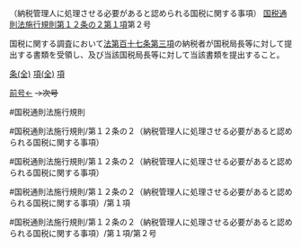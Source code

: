 （納税管理人に処理させる必要があると認められる国税に関する事項）
[国税通則法施行規則第１２条の２第１項](国税通則法施行規則＿第１２条の２第１項)第２号

国税に関する調査において[法第百十七条第三項](国税通則法＿＿＿＿＿第１１７条第３項)の納税者が国税局長等に対して提出する書類を受領し、及び当該国税局長等に対して当該書類を提出すること。

[条(全)](国税通則法施行規則＿第１２条の２_.md)    [項(全)](国税通則法施行規則＿第１２条の２第１項_.md)    [項](国税通則法施行規則＿第１２条の２第１項.md)

[前号←](国税通則法施行規則＿第１２条の２第１項第１号.md)  ~~→次号~~

#国税通則法施行規則

#国税通則法施行規則/第１２条の２（納税管理人に処理させる必要があると認められる国税に関する事項）

#国税通則法施行規則/第１２条の２（納税管理人に処理させる必要があると認められる国税に関する事項）

#国税通則法施行規則/第１２条の２（納税管理人に処理させる必要があると認められる国税に関する事項）/第１項

#国税通則法施行規則/第１２条の２（納税管理人に処理させる必要があると認められる国税に関する事項）/第１項/第２号

